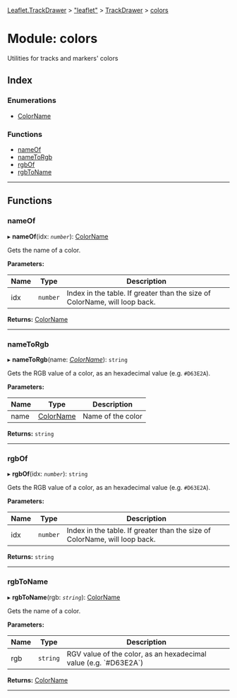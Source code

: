 [Leaflet.TrackDrawer](../README.md) > ["leaflet"](../modules/_leaflet_.md) > [TrackDrawer](../modules/_leaflet_.trackdrawer.md) > [colors](../modules/_leaflet_.trackdrawer.colors.md)

# Module: colors

Utilities for tracks and markers' colors

## Index

### Enumerations

* [ColorName](../enums/_leaflet_.trackdrawer.colors.colorname.md)

### Functions

* [nameOf](_leaflet_.trackdrawer.colors.md#nameof)
* [nameToRgb](_leaflet_.trackdrawer.colors.md#nametorgb)
* [rgbOf](_leaflet_.trackdrawer.colors.md#rgbof)
* [rgbToName](_leaflet_.trackdrawer.colors.md#rgbtoname)

---

## Functions

<a id="nameof"></a>

###  nameOf

▸ **nameOf**(idx: *`number`*): [ColorName](../enums/_leaflet_.trackdrawer.colors.colorname.md)

Gets the name of a color.

**Parameters:**

| Name | Type | Description |
| ------ | ------ | ------ |
| idx | `number` |  Index in the table. If greater than the size of ColorName, will loop back. |

**Returns:** [ColorName](../enums/_leaflet_.trackdrawer.colors.colorname.md)

___
<a id="nametorgb"></a>

###  nameToRgb

▸ **nameToRgb**(name: *[ColorName](../enums/_leaflet_.trackdrawer.colors.colorname.md)*): `string`

Gets the RGB value of a color, as an hexadecimal value (e.g. `#D63E2A`).

**Parameters:**

| Name | Type | Description |
| ------ | ------ | ------ |
| name | [ColorName](../enums/_leaflet_.trackdrawer.colors.colorname.md) |  Name of the color |

**Returns:** `string`

___
<a id="rgbof"></a>

###  rgbOf

▸ **rgbOf**(idx: *`number`*): `string`

Gets the RGB value of a color, as an hexadecimal value (e.g. `#D63E2A`).

**Parameters:**

| Name | Type | Description |
| ------ | ------ | ------ |
| idx | `number` |  Index in the table. If greater than the size of ColorName, will loop back. |

**Returns:** `string`

___
<a id="rgbtoname"></a>

###  rgbToName

▸ **rgbToName**(rgb: *`string`*): [ColorName](../enums/_leaflet_.trackdrawer.colors.colorname.md)

Gets the name of a color.

**Parameters:**

| Name | Type | Description |
| ------ | ------ | ------ |
| rgb | `string` |  RGV value of the color, as an hexadecimal value (e.g. \`#D63E2A\`) |

**Returns:** [ColorName](../enums/_leaflet_.trackdrawer.colors.colorname.md)

___

